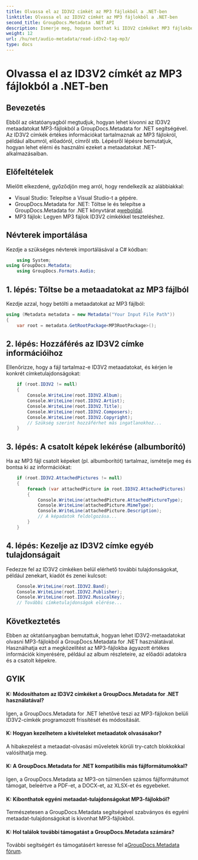 ```yaml
---
title: Olvassa el az ID3V2 címkét az MP3 fájlokból a .NET-ben
linktitle: Olvassa el az ID3V2 címkét az MP3 fájlokból a .NET-ben
second_title: GroupDocs.Metadata .NET API
description: Ismerje meg, hogyan bonthat ki ID3V2 címkéket MP3 fájlokból a GroupDocs.Metadata for .NET segítségével. Album, előadó és egyebek programozottan elérése.
weight: 12
url: /hu/net/audio-metadata/read-id3v2-tag-mp3/
type: docs
---
```

# Olvassa el az ID3V2 címkét az MP3 fájlokból a .NET-ben

## Bevezetés
Ebből az oktatóanyagból megtudjuk, hogyan lehet kivonni az ID3V2 metaadatokat MP3-fájlokból a GroupDocs.Metadata for .NET segítségével. Az ID3V2 címkék értékes információkat tartalmaznak az MP3 fájlokról, például albumról, előadóról, címről stb. Lépésről lépésre bemutatjuk, hogyan lehet elérni és használni ezeket a metaadatokat .NET-alkalmazásaiban.
## Előfeltételek
Mielőtt elkezdené, győződjön meg arról, hogy rendelkezik az alábbiakkal:
- Visual Studio: Telepítse a Visual Studio-t a gépére.
-  GroupDocs.Metadata for .NET: Töltse le és telepítse a GroupDocs.Metadata for .NET könyvtárat a[weboldal](https://releases.groupdocs.com/metadata/net/).
- MP3 fájlok: Legyen MP3 fájlok ID3V2 címkékkel teszteléshez.

## Névterek importálása
Kezdje a szükséges névterek importálásával a C# kódban:
```csharp
    using System;
using GroupDocs.Metadata;
    using GroupDocs.Formats.Audio;
```
## 1. lépés: Töltse be a metaadatokat az MP3 fájlból
Kezdje azzal, hogy betölti a metaadatokat az MP3 fájlból:
```csharp
using (Metadata metadata = new Metadata("Your Input File Path"))
{
    var root = metadata.GetRootPackage<MP3RootPackage>();
```
## 2. lépés: Hozzáférés az ID3V2 címke információihoz
Ellenőrizze, hogy a fájl tartalmaz-e ID3V2 metaadatokat, és kérjen le konkrét címketulajdonságokat:
```csharp
    if (root.ID3V2 != null)
    {
        Console.WriteLine(root.ID3V2.Album);
        Console.WriteLine(root.ID3V2.Artist);
        Console.WriteLine(root.ID3V2.Title);
        Console.WriteLine(root.ID3V2.Composers);
        Console.WriteLine(root.ID3V2.Copyright);
        // Szükség szerint hozzáférhet más ingatlanokhoz...
    }
```
## 3. lépés: A csatolt képek lekérése (albumborító)
Ha az MP3 fájl csatolt képeket (pl. albumborítót) tartalmaz, ismételje meg és bontsa ki az információkat:
```csharp
    if (root.ID3V2.AttachedPictures != null)
    {
        foreach (var attachedPicture in root.ID3V2.AttachedPictures)
        {
            Console.WriteLine(attachedPicture.AttachedPictureType);
            Console.WriteLine(attachedPicture.MimeType);
            Console.WriteLine(attachedPicture.Description);
            // A képadatok feldolgozása...
        }
    }
```
## 4. lépés: Kezelje az ID3V2 címke egyéb tulajdonságait
Fedezze fel az ID3V2 címkéken belül elérhető további tulajdonságokat, például zenekart, kiadót és zenei kulcsot:
```csharp
    Console.WriteLine(root.ID3V2.Band);
    Console.WriteLine(root.ID3V2.Publisher);
    Console.WriteLine(root.ID3V2.MusicalKey);
    // További címketulajdonságok elérése...
```

## Következtetés
Ebben az oktatóanyagban bemutattuk, hogyan lehet ID3V2-metaadatokat olvasni MP3-fájlokból a GroupDocs.Metadata for .NET használatával. Használhatja ezt a megközelítést az MP3-fájlokba ágyazott értékes információk kinyerésére, például az album részleteire, az előadói adatokra és a csatolt képekre.

## GYIK
#### K: Módosíthatom az ID3V2 címkéket a GroupDocs.Metadata for .NET használatával?
Igen, a GroupDocs.Metadata for .NET lehetővé teszi az MP3-fájlokon belüli ID3V2-címkék programozott frissítését és módosítását.
#### K: Hogyan kezelhetem a kivételeket metaadatok olvasásakor?
A hibakezelést a metaadat-olvasási műveletek körüli try-catch blokkokkal valósíthatja meg.
#### K: A GroupDocs.Metadata for .NET kompatibilis más fájlformátumokkal?
Igen, a GroupDocs.Metadata az MP3-on túlmenően számos fájlformátumot támogat, beleértve a PDF-et, a DOCX-et, az XLSX-et és egyebeket.
#### K: Kibonthatok egyéni metaadat-tulajdonságokat MP3-fájlokból?
Természetesen a GroupDocs.Metadata segítségével szabványos és egyéni metaadat-tulajdonságokat is kivonhat MP3-fájlokból.
#### K: Hol találok további támogatást a GroupDocs.Metadata számára?
 További segítségért és támogatásért keresse fel a[GroupDocs.Metadata fórum](https://forum.groupdocs.com/c/metadata/14).